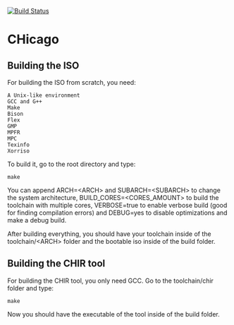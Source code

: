 [![Build Status](https://travis-ci.org/CHOSTeam/CHicago.svg?branch=master)](https://travis-ci.org/CHOSTeam/CHicago)
# CHicago

## Building the ISO

For building the ISO from scratch, you need:

	A Unix-like environment
	GCC and G++
	Make
	Bison
	Flex
	GMP
	MPFR
	MPC
	Texinfo
	Xorriso

To build it, go to the root directory and type:

	make

You can append ARCH=\<ARCH\> and SUBARCH=\<SUBARCH\> to change the system architecture, BUILD_CORES=\<CORES_AMOUNT\> to build the toolchain with multiple cores, VERBOSE=true to enable verbose build (good for finding compilation errors) and DEBUG=yes to disable optimizations and make a debug build.

After building everything, you should have your toolchain inside of the toolchain/\<ARCH\> folder and the bootable iso inside of the build folder.

## Building the CHIR tool

For building the CHIR tool, you only need GCC.
Go to the toolchain/chir folder and type:

	make

Now you should have the executable of the tool inside of the build folder.
